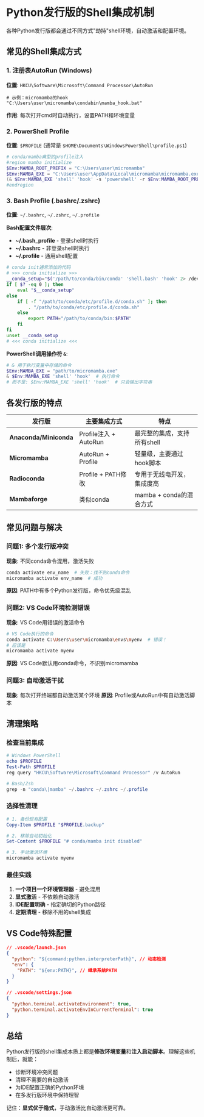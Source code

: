 # Python发行版的Shell集成机制

各种Python发行版都会通过不同方式"劫持"shell环境，自动激活和配置环境。

## 常见的Shell集成方式

### 1. 注册表AutoRun (Windows)
**位置**: `HKCU\Software\Microsoft\Command Processor\AutoRun`

```batch
# 示例：micromamba的hook
"C:\Users\user\micromamba\condabin\mamba_hook.bat"
```

**作用**: 每次打开cmd时自动执行，设置PATH和环境变量

### 2. PowerShell Profile
**位置**: `$PROFILE` (通常是 `$HOME\Documents\WindowsPowerShell\profile.ps1`)

```powershell
# conda/mamba典型的profile注入
#region mamba initialize
$Env:MAMBA_ROOT_PREFIX = "C:\Users\user\micromamba"
$Env:MAMBA_EXE = "C:\Users\user\AppData\Local\micromamba\micromamba.exe"
(& $Env:MAMBA_EXE 'shell' 'hook' -s 'powershell' -r $Env:MAMBA_ROOT_PREFIX) | Out-String | Invoke-Expression
#endregion
```

### 3. Bash Profile (.bashrc/.zshrc)
**位置**: `~/.bashrc`, `~/.zshrc`, `~/.profile`

**Bash配置文件层次**:
- **~/.bash_profile** - 登录shell时执行
- **~/.bashrc** - 非登录shell时执行  
- **~/.profile** - 通用shell配置

```bash
# conda init通常添加的代码
# >>> conda initialize >>>
__conda_setup="$('/path/to/conda/bin/conda' 'shell.bash' 'hook' 2> /dev/null)"
if [ $? -eq 0 ]; then
    eval "$__conda_setup"
else
    if [ -f "/path/to/conda/etc/profile.d/conda.sh" ]; then
        . "/path/to/conda/etc/profile.d/conda.sh"
    else
        export PATH="/path/to/conda/bin:$PATH"
    fi
fi
unset __conda_setup
# <<< conda initialize <<<
```

**PowerShell调用操作符 `&`**:
```powershell
# & 用于执行变量中存储的命令
$Env:MAMBA_EXE = "path/to/micromamba.exe"
& $Env:MAMBA_EXE 'shell' 'hook'  # 执行命令
# 而不是: $Env:MAMBA_EXE 'shell' 'hook'  # 只会输出字符串
```

## 各发行版的特点

| 发行版 | 主要集成方式 | 特点 |
|--------|-------------|------|
| **Anaconda/Miniconda** | Profile注入 + AutoRun | 最完整的集成，支持所有shell |
| **Micromamba** | AutoRun + Profile | 轻量级，主要通过hook脚本 |
| **Radioconda** | Profile + PATH修改 | 专用于无线电开发，集成度高 |
| **Mambaforge** | 类似conda | mamba + conda的混合方式 |

## 常见问题与解决

### 问题1: 多个发行版冲突
**现象**: 不同conda命令混用，激活失败
```bash
conda activate env_name  # 失败：找不到conda命令
micromamba activate env_name  # 成功
```

**原因**: PATH中有多个Python发行版，命令优先级混乱

### 问题2: VS Code环境检测错误
**现象**: VS Code用错误的激活命令
```bash
# VS Code执行的命令
conda activate C:\Users\user\micromamba\envs\myenv  # 错误！
# 应该是
micromamba activate myenv
```

**原因**: VS Code默认用conda命令，不识别micromamba

### 问题3: 自动激活干扰
**现象**: 每次打开终端都自动激活某个环境
**原因**: Profile或AutoRun中有自动激活脚本

## 清理策略

### 检查当前集成
```powershell
# Windows PowerShell
echo $PROFILE
Test-Path $PROFILE
reg query "HKCU\Software\Microsoft\Command Processor" /v AutoRun

# Bash/Zsh
grep -n "conda\|mamba" ~/.bashrc ~/.zshrc ~/.profile
```

### 选择性清理
```powershell
# 1. 备份现有配置
Copy-Item $PROFILE "$PROFILE.backup"

# 2. 移除自动初始化
Set-Content $PROFILE "# conda/mamba init disabled"

# 3. 手动激活环境
micromamba activate myenv
```

### 最佳实践
1. **一个项目一个环境管理器** - 避免混用
2. **显式激活** - 不依赖自动激活
3. **IDE配置明确** - 指定确切的Python路径
4. **定期清理** - 移除不用的shell集成

## VS Code特殊配置

```json
// .vscode/launch.json
{
  "python": "${command:python.interpreterPath}", // 动态检测
  "env": {
    "PATH": "${env:PATH}", // 继承系统PATH
  }
}

// .vscode/settings.json
{
  "python.terminal.activateEnvironment": true,
  "python.terminal.activateEnvInCurrentTerminal": true
}
```

## 总结

Python发行版的shell集成本质上都是**修改环境变量**和**注入启动脚本**。理解这些机制后，就能：

- 诊断环境冲突问题
- 清理不需要的自动激活
- 为IDE配置正确的Python环境
- 在多发行版环境中保持理智

记住：**显式优于隐式**，手动激活比自动激活更可靠。
